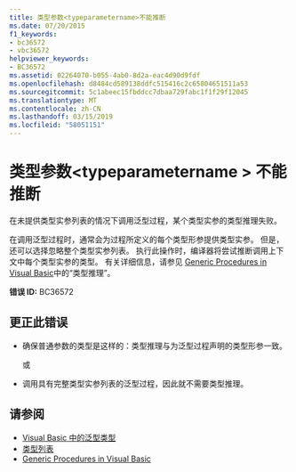 ```yaml
---
title: 类型参数<typeparametername>不能推断
ms.date: 07/20/2015
f1_keywords:
- bc36572
- vbc36572
helpviewer_keywords:
- BC36572
ms.assetid: 02264070-b055-4ab0-8d2a-eac4d90d9fdf
ms.openlocfilehash: d8484cd589138ddfc515416c2c65804651511a53
ms.sourcegitcommit: 5c1abeec15fbddcc7dbaa729fabc1f1f29f12045
ms.translationtype: MT
ms.contentlocale: zh-CN
ms.lasthandoff: 03/15/2019
ms.locfileid: "58051151"
---
```

# <a name="type-parameter-typeparametername-cannot-be-inferred"></a>类型参数\<typeparametername > 不能推断
在未提供类型实参列表的情况下调用泛型过程，某个类型实参的类型推理失败。  
  
 在调用泛型过程时，通常会为过程所定义的每个类型形参提供类型实参。 但是，还可以选择忽略整个类型实参列表。 执行此操作时，编译器将尝试推断调用上下文中每个类型实参的类型。 有关详细信息，请参见 [Generic Procedures in Visual Basic](../../visual-basic/programming-guide/language-features/data-types/generic-procedures.md)中的“类型推理”。  
  
 **错误 ID:** BC36572  
  
## <a name="to-correct-this-error"></a>更正此错误  
  
-   确保普通参数的类型是这样的：类型推理与为泛型过程声明的类型形参一致。  
  
     或  
  
-   调用具有完整类型实参列表的泛型过程，因此就不需要类型推理。  
  
## <a name="see-also"></a>请参阅

- [Visual Basic 中的泛型类型](../../visual-basic/programming-guide/language-features/data-types/generic-types.md)
- [类型列表](../../visual-basic/language-reference/statements/type-list.md)
- [Generic Procedures in Visual Basic](../../visual-basic/programming-guide/language-features/data-types/generic-procedures.md)
